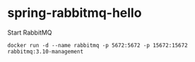 # spring-rabbitmq-hello

Start RabbitMQ

```
docker run -d --name rabbitmq -p 5672:5672 -p 15672:15672 rabbitmq:3.10-management
```